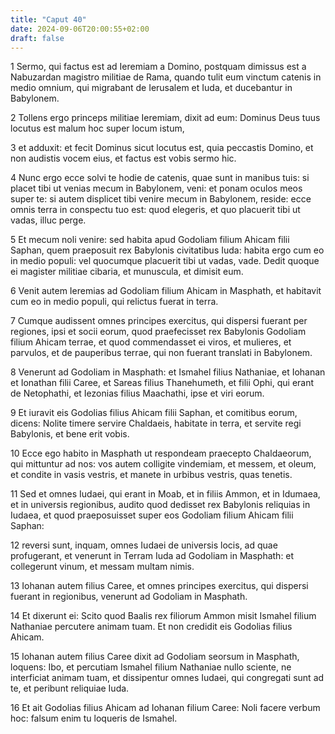 ```yaml
---
title: "Caput 40"
date: 2024-09-06T20:00:55+02:00
draft: false
---
```



1 Sermo, qui factus est ad Ieremiam a Domino, postquam dimissus est a Nabuzardan magistro militiae de Rama, quando tulit eum vinctum catenis in medio omnium, qui migrabant de Ierusalem et Iuda, et ducebantur in Babylonem.

2 Tollens ergo princeps militiae Ieremiam, dixit ad eum: Dominus Deus tuus locutus est malum hoc super locum istum,

3 et adduxit: et fecit Dominus sicut locutus est, quia peccastis Domino, et non audistis vocem eius, et factus est vobis sermo hic.

4 Nunc ergo ecce solvi te hodie de catenis, quae sunt in manibus tuis: si placet tibi ut venias mecum in Babylonem, veni: et ponam oculos meos super te: si autem displicet tibi venire mecum in Babylonem, reside: ecce omnis terra in conspectu tuo est: quod elegeris, et quo placuerit tibi ut vadas, illuc perge.

5 Et mecum noli venire: sed habita apud Godoliam filium Ahicam filii Saphan, quem praeposuit rex Babylonis civitatibus Iuda: habita ergo cum eo in medio populi: vel quocumque placuerit tibi ut vadas, vade. Dedit quoque ei magister militiae cibaria, et munuscula, et dimisit eum.

6 Venit autem Ieremias ad Godoliam filium Ahicam in Masphath, et habitavit cum eo in medio populi, qui relictus fuerat in terra.

7 Cumque audissent omnes principes exercitus, qui dispersi fuerant per regiones, ipsi et socii eorum, quod praefecisset rex Babylonis Godoliam filium Ahicam terrae, et quod commendasset ei viros, et mulieres, et parvulos, et de pauperibus terrae, qui non fuerant translati in Babylonem.

8 Venerunt ad Godoliam in Masphath: et Ismahel filius Nathaniae, et Iohanan et Ionathan filii Caree, et Sareas filius Thanehumeth, et filii Ophi, qui erant de Netophathi, et Iezonias filius Maachathi, ipse et viri eorum.

9 Et iuravit eis Godolias filius Ahicam filii Saphan, et comitibus eorum, dicens: Nolite timere servire Chaldaeis, habitate in terra, et servite regi Babylonis, et bene erit vobis.

10 Ecce ego habito in Masphath ut respondeam praecepto Chaldaeorum, qui mittuntur ad nos: vos autem colligite vindemiam, et messem, et oleum, et condite in vasis vestris, et manete in urbibus vestris, quas tenetis.

11 Sed et omnes Iudaei, qui erant in Moab, et in filiis Ammon, et in Idumaea, et in universis regionibus, audito quod dedisset rex Babylonis reliquias in Iudaea, et quod praeposuisset super eos Godoliam filium Ahicam filii Saphan:

12 reversi sunt, inquam, omnes Iudaei de universis locis, ad quae profugerant, et venerunt in Terram Iuda ad Godoliam in Masphath: et collegerunt vinum, et messam multam nimis.

13 Iohanan autem filius Caree, et omnes principes exercitus, qui dispersi fuerant in regionibus, venerunt ad Godoliam in Masphath.

14 Et dixerunt ei: Scito quod Baalis rex filiorum Ammon misit Ismahel filium Nathaniae percutere animam tuam. Et non credidit eis Godolias filius Ahicam.

15 Iohanan autem filius Caree dixit ad Godoliam seorsum in Masphath, loquens: Ibo, et percutiam Ismahel filium Nathaniae nullo sciente, ne interficiat animam tuam, et dissipentur omnes Iudaei, qui congregati sunt ad te, et peribunt reliquiae Iuda.

16 Et ait Godolias filius Ahicam ad Iohanan filium Caree: Noli facere verbum hoc: falsum enim tu loqueris de Ismahel.

